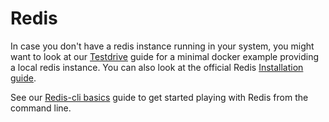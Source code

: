 # Redis

In case you don't have a redis instance running in your system, you might want to look at our [Testdrive](../guides/testdrive.md) guide for a minimal docker example providing a local redis instance. You can also look at the official Redis [Installation guide](https://redis.io/docs/getting-started/installation/).

See our [Redis-cli basics](../guides/redis.md) guide to get started playing with Redis from the command line.
